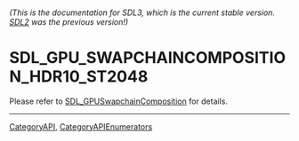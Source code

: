 ###### (This is the documentation for SDL3, which is the current stable version. [SDL2](https://wiki.libsdl.org/SDL2/) was the previous version!)
# SDL_GPU_SWAPCHAINCOMPOSITION_HDR10_ST2048

Please refer to [SDL_GPUSwapchainComposition](SDL_GPUSwapchainComposition) for details.

----
[CategoryAPI](CategoryAPI), [CategoryAPIEnumerators](CategoryAPIEnumerators)

